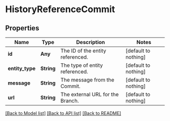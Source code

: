 # HistoryReferenceCommit


## Properties
Name | Type | Description | Notes
------------ | ------------- | ------------- | -------------
**id** | **Any** | The ID of the entity referenced. | [default to nothing]
**entity_type** | **String** | The type of entity referenced. | [default to nothing]
**message** | **String** | The message from the Commit. | [default to nothing]
**url** | **String** | The external URL for the Branch. | [default to nothing]


[[Back to Model list]](../README.md#models) [[Back to API list]](../README.md#api-endpoints) [[Back to README]](../README.md)


